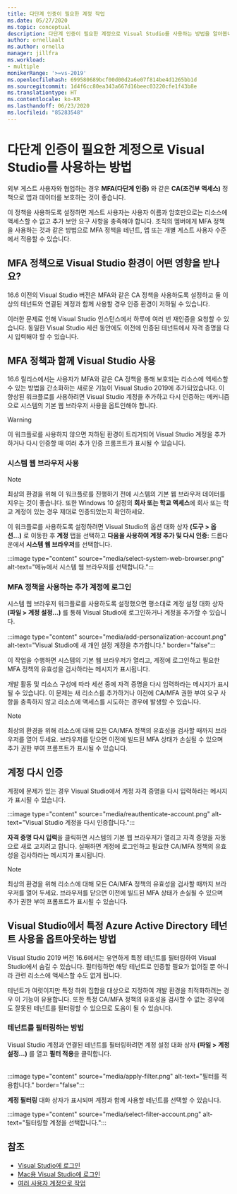 ```yaml
---
title: 다단계 인증이 필요한 계정 작업
ms.date: 05/27/2020
ms.topic: conceptual
description: 다단계 인증이 필요한 계정으로 Visual Studio를 사용하는 방법을 알아봅니다.
author: ornellaalt
ms.author: ornella
manager: jillfra
ms.workload:
- multiple
monikerRange: '>=vs-2019'
ms.openlocfilehash: 699580689bcf00d00d2a6e07f814be4d1265bb1d
ms.sourcegitcommit: 1d4f6cc80ea343a667d16beec03220cfe1f43b8e
ms.translationtype: HT
ms.contentlocale: ko-KR
ms.lasthandoff: 06/23/2020
ms.locfileid: "85283548"
---
```

# <a name="how-to-use-visual-studio-with-accounts-that-require-multi-factor-authentication"></a>다단계 인증이 필요한 계정으로 Visual Studio를 사용하는 방법

외부 게스트 사용자와 협업하는 경우 **MFA(다단계 인증)** 와 같은 **CA(조건부 액세스)** 정책으로 앱과 데이터를 보호하는 것이 좋습니다.  

이 정책을 사용하도록 설정하면 게스트 사용자는 사용자 이름과 암호만으로는 리소스에 액세스할 수 없고 추가 보안 요구 사항을 충족해야 합니다. 조직의 멤버에게 MFA 정책을 사용하는 것과 같은 방법으로 MFA 정책을 테넌트, 앱 또는 개별 게스트 사용자 수준에서 적용할 수 있습니다. 

## <a name="how-is-the-visual-studio-experience-affected-by-mfa-policies"></a>MFA 정책으로 Visual Studio 환경이 어떤 영향을 받나요?
16.6 이전의 Visual Studio 버전은 MFA와 같은 CA 정책을 사용하도록 설정하고 둘 이상의 테넌트와 연결된 계정과 함께 사용할 경우 인증 환경이 저하될 수 있습니다.

이러한 문제로 인해 Visual Studio 인스턴스에서 하루에 여러 번 재인증을 요청할 수 있습니다. 동일한 Visual Studio 세션 동안에도 이전에 인증된 테넌트에서 자격 증명을 다시 입력해야 할 수 있습니다.

## <a name="using-visual-studio-with-mfa-policies"></a>MFA 정책과 함께 Visual Studio 사용
16.6 릴리스에서는 사용자가 MFA와 같은 CA 정책을 통해 보호되는 리소스에 액세스할 수 있는 방법을 간소화하는 새로운 기능이 Visual Studio 2019에 추가되었습니다. 이 향상된 워크플로를 사용하려면 Visual Studio 계정을 추가하고 다시 인증하는 메커니즘으로 시스템의 기본 웹 브라우저 사용을 옵트인해야 합니다.  

> [!WARNING]
> 이 워크플로를 사용하지 않으면 저하된 환경이 트리거되어 Visual Studio 계정을 추가하거나 다시 인증할 때 여러 추가 인증 프롬프트가 표시될 수 있습니다. 

### <a name="enabling-system-web-browser"></a>시스템 웹 브라우저 사용

> [!NOTE] 
> 최상의 환경을 위해 이 워크플로를 진행하기 전에 시스템의 기본 웹 브라우저 데이터를 지우는 것이 좋습니다. 또한 Windows 10 설정의 **회사 또는 학교 액세스**에 회사 또는 학교 계정이 있는 경우 제대로 인증되었는지 확인하세요.

이 워크플로를 사용하도록 설정하려면 Visual Studio의 옵션 대화 상자 **(도구 > 옵션...)** 로 이동한 후 **계정** 탭을 선택하고 **다음을 사용하여 계정 추가 및 다시 인증:** 드롭다운에서 **시스템 웹 브라우저**를 선택합니다. 

:::image type="content" source="media/select-system-web-browser.png" alt-text="메뉴에서 시스템 웹 브라우저를 선택합니다.":::

### <a name="sign-into-additional-accounts-with-mfapolicies"></a>MFA 정책을 사용하는 추가 계정에 로그인 
시스템 웹 브라우저 워크플로를 사용하도록 설정했으면 평소대로 계정 설정 대화 상자 **(파일 > 계정 설정...)** 를 통해 Visual Studio에 로그인하거나 계정을 추가할 수 있습니다.   
</br>
:::image type="content" source="media/add-personalization-account.png" alt-text="Visual Studio에 새 개인 설정 계정을 추가합니다." border="false":::

이 작업을 수행하면 시스템의 기본 웹 브라우저가 열리고, 계정에 로그인하고 필요한 MFA 정책의 유효성을 검사하라는 메시지가 표시됩니다.

개발 활동 및 리소스 구성에 따라 세션 중에 자격 증명을 다시 입력하라는 메시지가 표시될 수 있습니다. 이 문제는 새 리소스를 추가하거나 이전에 CA/MFA 권한 부여 요구 사항을 충족하지 않고 리소스에 액세스를 시도하는 경우에 발생할 수 있습니다.

> [!NOTE] 
> 최상의 환경을 위해 리소스에 대해 모든 CA/MFA 정책의 유효성을 검사할 때까지 브라우저를 열어 두세요. 브라우저를 닫으면 이전에 빌드된 MFA 상태가 손실될 수 있으며 추가 권한 부여 프롬프트가 표시될 수 있습니다.

## <a name="reauthenticating-an-account"></a>계정 다시 인증  
계정에 문제가 있는 경우 Visual Studio에서 계정 자격 증명을 다시 입력하라는 메시지가 표시될 수 있습니다.  

:::image type="content" source="media/reauthenticate-account.png" alt-text="Visual Studio 계정을 다시 인증합니다.":::

**자격 증명 다시 입력**을 클릭하면 시스템의 기본 웹 브라우저가 열리고 자격 증명을 자동으로 새로 고치려고 합니다. 실패하면 계정에 로그인하고 필요한 CA/MFA 정책의 유효성을 검사하라는 메시지가 표시됩니다.

> [!NOTE] 
> 최상의 환경을 위해 리소스에 대해 모든 CA/MFA 정책의 유효성을 검사할 때까지 브라우저를 열어 두세요. 브라우저를 닫으면 이전에 빌드된 MFA 상태가 손실될 수 있으며 추가 권한 부여 프롬프트가 표시될 수 있습니다.

## <a name="how-to-opt-out-of-using-a-specific-azure-active-directory-tenant-in-visual-studio"></a>Visual Studio에서 특정 Azure Active Directory 테넌트 사용을 옵트아웃하는 방법

Visual Studio 2019 버전 16.6에서는 유연하게 특정 테넌트를 필터링하여 Visual Studio에서 숨길 수 있습니다. 필터링하면 해당 테넌트로 인증할 필요가 없어질 뿐 아니라 관련 리소스에 액세스할 수도 없게 됩니다. 

테넌트가 여럿이지만 특정 하위 집합을 대상으로 지정하여 개발 환경을 최적화하려는 경우 이 기능이 유용합니다. 또한 특정 CA/MFA 정책의 유효성을 검사할 수 없는 경우에도 잘못된 테넌트를 필터링할 수 있으므로 도움이 될 수 있습니다. 

### <a name="how-to-filter-out-a-tenant"></a>테넌트를 필터링하는 방법
Visual Studio 계정과 연결된 테넌트를 필터링하려면 계정 설정 대화 상자 **(파일 > 계정 설정...)** 를 열고 **필터 적용**을 클릭합니다. 
</br>
</br>

:::image type="content" source="media/apply-filter.png" alt-text="필터를 적용합니다." border="false":::

**계정 필터링** 대화 상자가 표시되며 계정과 함께 사용할 테넌트를 선택할 수 있습니다. 

:::image type="content" source="media/select-filter-account.png" alt-text="필터링할 계정을 선택합니다.":::

## <a name="see-also"></a>참조

- [Visual Studio에 로그인](signing-in-to-visual-studio.md)
- [Mac용 Visual Studio에 로그인](/visualstudio/mac/signing-in)
- [여러 사용자 계정으로 작업](work-with-multiple-user-accounts.md)
